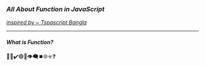 ### *All About Function in JavaScript*
[*inspired by ~ Tspascript Bangla*](https://www.youtube.com/watch?v=PHEoUYWcKMc)
***
#### *What is Function?*
 🧑‍💻✔️🟢🔹👁️‍🗨️⏹️🌐☣️❓